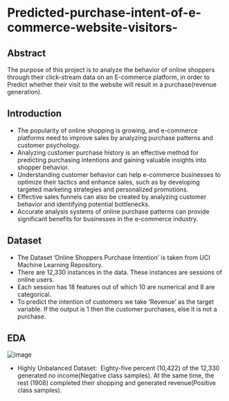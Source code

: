 # Predicted-purchase-intent-of-e-commerce-website-visitors-
## Abstract
The purpose of this project is to analyze the behavior of online shoppers through their click-stream data on an E-commerce platform, in order to Predict whether their visit to the website will result in a purchase(revenue generation). 

## Introduction
- The popularity of online shopping is growing, and e-commerce platforms need to improve sales by analyzing purchase patterns and customer psychology.
- Analyzing customer purchase history is an effective method for predicting purchasing intentions and gaining valuable insights into shopper behavior.
- Understanding customer behavior can help e-commerce businesses to optimize their tactics and enhance sales, such as by developing targeted marketing strategies and personalized promotions.
- Effective sales funnels can also be created by analyzing customer behavior and identifying potential bottlenecks.
- Accurate analysis systems of online purchase patterns can provide significant benefits for businesses in the e-commerce industry.

## Dataset
- The Dataset ’Online Shoppers Purchase Intention’ is taken from UCI Machine Learning Repository.
- There are 12,330 instances in the data. These instances are sessions of online users.
- Each session has 18 features out of which 10 are numerical and 8 are categorical.
- To predict the intention of customers we take ‘Revenue’ as the target variable. If the output is 1 then the customer purchases, else it is not a purchase.

## EDA

![image](https://github.com/hputta23/Predicted-purchase-intent-of-e-commerce-website-visitors-/assets/47238017/e72548d4-774a-427c-a610-17fb91ec800f)
- Highly Unbalanced Dataset: 
Eighty-five percent (10,422) of the 12,330 generated no income(Negative class samples). At the same time, the rest (1908) completed their shopping and generated revenue(Positive class samples).





